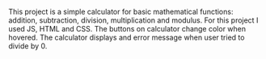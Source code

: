 This project is a simple calculator for basic mathematical functions: addition, subtraction, division, multiplication and modulus.
For this project I used JS, HTML and CSS.
The buttons on calculator change color when hovered. 
The calculator displays and error message when user tried to divide by 0.
